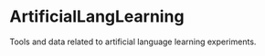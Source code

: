 ArtificialLangLearning
======================

Tools and data related to artificial language learning experiments.